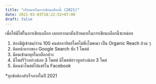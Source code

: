 ```yaml
---
title: "เป้าหมายในการเขียนบล็อกนี้ (2021)"
date: 2021-03-03T18:22:52+07:00
draft: false
---
```


เพื่อให้มีไฟในการเขียนบล็อก เลยอยากมาตั้งเป้าหมายในการเขียนบล็อกนี้ซะหน่อย <!--more-->

1. ต้องมีผู้เข้าชม/อ่าน 100 คนต่ออาทิตย์โดยไม่พึ่งโฆษณา เป็น Organic Reach ล้วน ๆ
2. ติดหน้าแรกของ Google Search ซัก 1 โพสต์
3. มีคนเข้ามาคุยในบล็อกบ้าง
4. มีโพสรีวิวอย่างน้อย 3 โพสต์ มีโพสต์ฮาวทูอย่างน้อย 3 โพส
5. มีคนนำโพสต์ไปแชร์ใน Facebook

*ทุกข้อต้องสำเร็จภายในปี 2021
